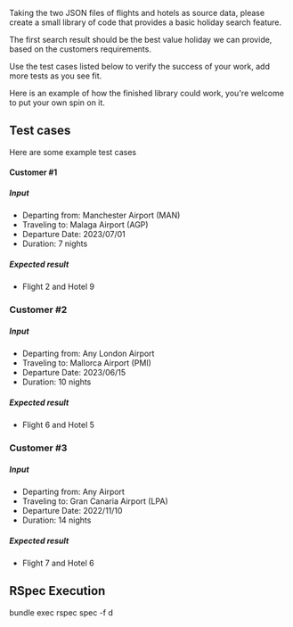 Taking the two JSON files of flights and hotels as source data, please create a small library of code that provides a basic holiday search feature. 

The first search result should be the best value holiday we can provide, based on the customers requirements.

Use the test cases listed below to verify the success of your work, add more tests as you see fit.

Here is an example of how the finished library could work, you're welcome to put your own spin on it.


## Test cases

Here are some example test cases

#### Customer #1

##### Input
 * Departing from: Manchester Airport (MAN)
 * Traveling to: Malaga Airport (AGP)
 * Departure Date: 2023/07/01
 * Duration: 7 nights

##### Expected result  
 * Flight 2 and Hotel 9

### Customer #2

##### Input
 * Departing from: Any London Airport
 * Traveling to: Mallorca Airport (PMI)
 * Departure Date: 2023/06/15
 * Duration: 10 nights

##### Expected result  
 * Flight 6 and Hotel 5

### Customer #3

##### Input
 * Departing from: Any Airport
 * Traveling to: Gran Canaria Airport (LPA)
 * Departure Date: 2022/11/10
 * Duration: 14 nights

##### Expected result  
 * Flight 7 and Hotel 6

RSpec Execution
----------------
bundle exec rspec spec -f d
